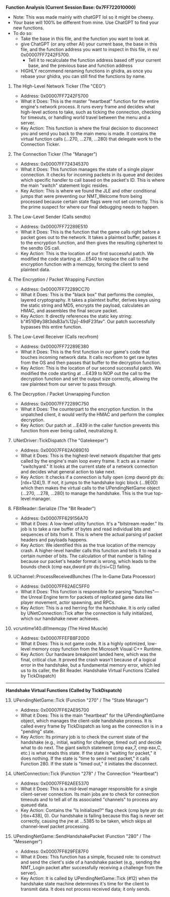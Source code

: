 **Function Analysis (Current Session Base: 0x7FF722010000)**

- Note: This was made mainly with chatGPT lol so it might be cheesy.
- Your base will 100% be different from mine. Use ChatGPT to find your new functions.
- To do so:
    - Take the base in this file, and the function you want to look at.
    - give ChatGPT (or any other AI) your current base, the base in this file, and the function address you want to inspect in this file, in ex/ 0x00007FF7242F5700.
        - Tell it to recalculate the function address based off your current base, and the previous base and function address
    - HIGHLY recommend renaming functions in ghidra, as once you rebase your ghidra, you can still find the functions by name.


1. The High-Level Network Ticker (The "CEO")
    - Address: 0x00007FF7242F5700
    - What it Does: This is the master "heartbeat" function for the entire engine's network process. It runs every frame and decides what high-level actions to take, such as ticking the connection, checking for timeouts, or handling world travel between the menu and a server.
    - Key Action: This function is where the final decision to disconnect you and send you back to the main menu is made. It contains the virtual function calls (...270, ...278, ...280) that delegate work to the Connection Ticker.

2. The Connection Ticker (The "Manager")
    - Address: 0x00007FF724345370
    - What it Does: This function manages the state of a single player connection. It checks for incoming packets in its queue and decides which specific handler to call based on the packet's ID. This is where the main "switch" statement logic resides.
    - Key Action: This is where we found the JLE and other conditional jumps that were preventing our NMT_Welcome from being processed because certain state flags were not set correctly. This is the prime suspect for where our final debugging needs to happen.

3. The Low-Level Sender (Calls sendto)
    - Address: 0x00007FF72289E510
    - What it Does: This is the function that the game calls right before a packet goes out to the network. It takes a plaintext buffer, passes it to the encryption function, and then gives the resulting ciphertext to the sendto OS call.
    - Key Action: This is the location of our first successful patch. We modified the code starting at ...E540 to replace the call to the encryption function with a memcpy, forcing the client to send plaintext data.

4. The Encryption / Packet Wrapping Function
    - Address: 0x00007FF72289CC70
    - What it Does: This is the "black box" that performs the complex, layered cryptography. It takes a plaintext buffer, derives keys using the static string and MD5, encrypts the payload, calculates an HMAC, and assembles the final secure packet.
    - Key Action: It directly references the static key string: b"#51@#$y38$t3dsB3a%12p|-49dF23fav". Our patch successfully bypasses this entire function.

5. The Low-Level Receiver (Calls recvfrom)
    - Address: 0x00007FF72289E380
    - What it Does: This is the first function in our game's code that touches incoming network data. It calls recvfrom to get raw bytes from the OS and then passes that buffer to the decryption function.
    - Key Action: This is the location of our second successful patch. We modified the code starting at ...E439 to NOP out the call to the decryption function and set the output size correctly, allowing the raw plaintext from our server to pass through.

6. The Decryption / Packet Unwrapping Function
    - Address: 0x00007FF72289C750
    - What it Does: The counterpart to the encryption function. In the unpatched client, it would verify the HMAC and perform the complex decryption.
    - Key Action: Our patch at ...E439 in the caller function prevents this function from ever being called, neutralizing it.

7. UNetDriver::TickDispatch (The "Gatekeeper")
    - Address: 0x00007FF62A089D10
    - What it Does: This is the highest-level network dispatcher that gets called by the engine's main loop every frame. It acts as a master "switchyard." It looks at the current state of a network connection and decides what general action to take next.
    - Key Action: It checks if a connection is fully open (cmp dword ptr ds:[rdx+124],1). If not, it jumps to the handshake logic block (...9E0D) which then makes the virtual calls to the UPendingNetGame object (...270, ...278, ...280) to manage the handshake. This is the true top-level manager.


10. FBitReader::Serialize (The "Bit Reader")
    - Address: 0x00007FF629156A70
    - What it Does: A low-level utility function. It's a "bitstream reader." Its job is to take a raw buffer of bytes and read individual bits and sequences of bits from it. This is where the actual parsing of packet headers and payloads happens.
    - Key Action: We identified this as the true location of the memcpy crash. A higher-level handler calls this function and tells it to read a certain number of bits. The calculation of that number is failing because our packet's header format is wrong, which leads to the bounds check (cmp eax,dword ptr ds:[rsi+C]) failing.

11. UChannel::ProcessReceivedBunches (The In-Game Data Processor)
    - Address: 0x00007FF62AEC5FF0
    - What it Does: This function is responsible for parsing "bunches"—the Unreal Engine term for packets of replicated game data like player movement, actor spawning, and RPCs.
    - Key Action: This is a red herring for the handshake. It is only called by UNetConnection::Tick after the connection is fully initialized, which our handshake never achieves.

12. vcruntime140.dll!memcpy (The Hired Muscle)
    - Address: 0x00007FFEFB8F20D0
    - What it Does: This is not game code. It is a highly optimized, low-level memory copy function from the Microsoft Visual C++ Runtime.
    - Key Action: Our hardware breakpoint landed here, which was the final, critical clue. It proved the crash wasn't because of a logical error in the handshake, but a fundamental memory error, which led us to its caller, the Bit Reader.
    Handshake Virtual Functions (Called by TickDispatch)

---
**Handshake Virtual Functions (Called by TickDispatch)**

13. UPendingNetGame::Tick (Function "270" / The "State Manager")
    - Address: 0x00007FF62AE95700
    - What it Does: This is the main "heartbeat" for the UPendingNetGame object, which manages the client-side handshake process. It is called every frame by TickDispatch as long as the connection is in a "pending" state.
    - Key Action: Its primary job is to check the current state of the handshake (e.g., initial, waiting for challenge, timed out) and decide what to do next. The giant switch statement (cmp eax,7, cmp eax,C, etc.) is what reads this state. If the state is "waiting for packet," it does nothing. If the state is "time to send next packet," it calls Function 280. If the state is "timed out," it initiates the disconnect.

14. UNetConnection::Tick (Function "278" / The Connection "Heartbeat")
    - Address: 0x00007FF62AEE5370
    - What it Does: This is a mid-level manager responsible for a single client-server connection. Its main jobs are to check for connection timeouts and to tell all of its associated "channels" to process any queued data.
    - Key Action: Contains the "Is Initialized?" flag check (cmp byte ptr ds:[rbx+438], 0). Our handshake is failing because this flag is never set correctly, causing the jne at ...5385 to be taken, which skips all channel-level packet processing.

15. UPendingNetGame::SendHandshakePacket (Function "280" / The "Messenger")
    - Address: 0x00007FF629FE87F0
    - What it Does: This function has a simple, focused role: to construct and send the client's side of a handshake packet (e.g., sending the NMT_Login packet after successfully receiving a challenge from the server).
    - Key Action: It is called by UPendingNetGame::Tick (#12) when the handshake state machine determines it's time for the client to transmit data. It does not process received data; it only sends.